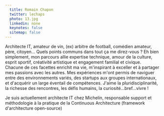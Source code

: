 ```yaml
---
  title: Romain Chapon
  twitter: lechaps
  photo: 13.jpg
  linkedin: none
  keynotes: false
  sitemap: false
---
```

Architecte IT, amateur de vin, (ex) arbitre de football, comédien amateur, père, citoyen... Quels points communs dans tout ça me direz-vous ? Eh bien simplement, mon parcours allie expertise technique, amour de la culture, esprit sportif, créativité artistique et engagement familial et civique. Chacune de ces facettes enrichit ma vie, m'inspirant à exceller et à partager mes passions avec les autres. Mes expériences m'ont permis de naviguer entre des environnements variés, des startups aux groupes internationaux, et d'acquérir un large éventail de compétences. J'aime la pluridisciplinarité, la richesse des rencontres, les défis humains, la curiosité...bref...vivre !

Je suis actuellement architecte IT chez Michelin, responsable support et méthodologie à la pratique de la Continuous Architecture (framework d'architecture open-source)
